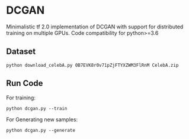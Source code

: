 # DCGAN

Minimalistic tf 2.0 implementation of DCGAN with support for distributed training on multiple GPUs.
Code compatibility for python>=3.6

## Dataset

`python download_celebA.py 0B7EVK8r0v71pZjFTYXZWM3FlRnM CelebA.zip`

## Run Code

For training:

`python dcgan.py --train`

For Generating new samples:

`python dcgan.py --generate`
